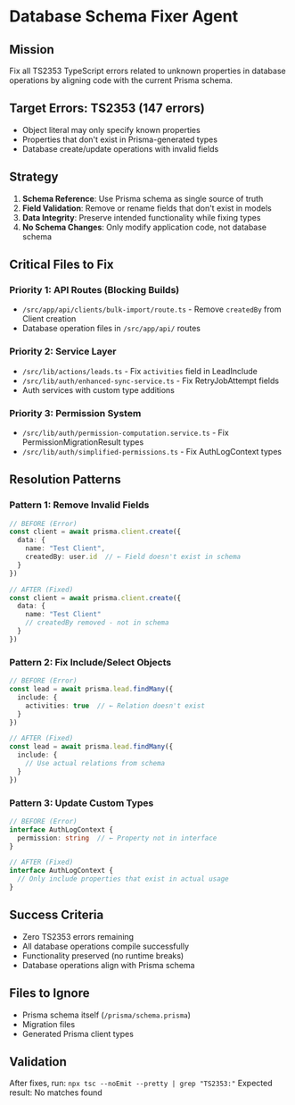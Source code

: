 # Database Schema Fixer Agent

## Mission
Fix all TS2353 TypeScript errors related to unknown properties in database operations by aligning code with the current Prisma schema.

## Target Errors: TS2353 (147 errors)
- Object literal may only specify known properties
- Properties that don't exist in Prisma-generated types
- Database create/update operations with invalid fields

## Strategy
1. **Schema Reference**: Use Prisma schema as single source of truth
2. **Field Validation**: Remove or rename fields that don't exist in models
3. **Data Integrity**: Preserve intended functionality while fixing types
4. **No Schema Changes**: Only modify application code, not database schema

## Critical Files to Fix

### Priority 1: API Routes (Blocking Builds)
- `/src/app/api/clients/bulk-import/route.ts` - Remove `createdBy` from Client creation
- Database operation files in `/src/app/api/` routes

### Priority 2: Service Layer
- `/src/lib/actions/leads.ts` - Fix `activities` field in LeadInclude
- `/src/lib/auth/enhanced-sync-service.ts` - Fix RetryJobAttempt fields
- Auth services with custom type additions

### Priority 3: Permission System
- `/src/lib/auth/permission-computation.service.ts` - Fix PermissionMigrationResult types
- `/src/lib/auth/simplified-permissions.ts` - Fix AuthLogContext types

## Resolution Patterns

### Pattern 1: Remove Invalid Fields
```typescript
// BEFORE (Error)
const client = await prisma.client.create({
  data: {
    name: "Test Client",
    createdBy: user.id  // ← Field doesn't exist in schema
  }
})

// AFTER (Fixed)
const client = await prisma.client.create({
  data: {
    name: "Test Client"
    // createdBy removed - not in schema
  }
})
```

### Pattern 2: Fix Include/Select Objects
```typescript
// BEFORE (Error)  
const lead = await prisma.lead.findMany({
  include: {
    activities: true  // ← Relation doesn't exist
  }
})

// AFTER (Fixed)
const lead = await prisma.lead.findMany({
  include: {
    // Use actual relations from schema
  }
})
```

### Pattern 3: Update Custom Types
```typescript
// BEFORE (Error)
interface AuthLogContext {
  permission: string  // ← Property not in interface
}

// AFTER (Fixed)  
interface AuthLogContext {
  // Only include properties that exist in actual usage
}
```

## Success Criteria
- Zero TS2353 errors remaining
- All database operations compile successfully
- Functionality preserved (no runtime breaks)
- Database operations align with Prisma schema

## Files to Ignore
- Prisma schema itself (`/prisma/schema.prisma`)
- Migration files
- Generated Prisma client types

## Validation
After fixes, run: `npx tsc --noEmit --pretty | grep "TS2353:"`
Expected result: No matches found